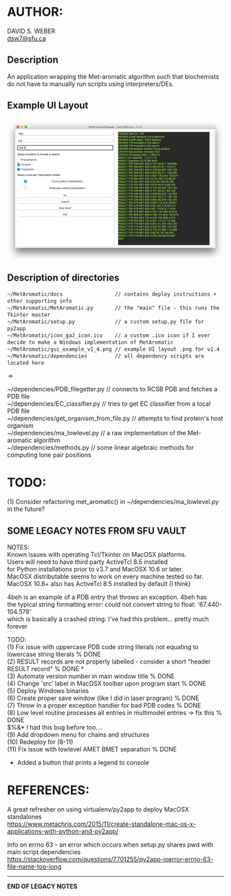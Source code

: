# AUTHOR:  
DAVID S. WEBER  
dsw7@sfu.ca  
  
**Description**  
---  
An application wrapping the Met-aromatic algorithm such that biochemists  
do not have to manually run scripts using interpreters/DEs.  
  
**Example UI Layout**   
---    
 
![aa](https://github.com/dsw7/MetAromatic/blob/master/gui_example_v1_4.png)
  
**Description of directories**
---  

    ~/MetAromatic/docs                 // contains deploy instructions + other supporting info  
    ~/MetAromatic/MetAromatic.py       // the "main" file - this runs the Tkinter master  
    ~/MetAromatic/setup.py             // a custom setup.py file for py2app  
    ~/MetAromatic/icon_gaJ_icon.ico    // a custom .ico icon if I ever decide to make a Windows implementation of MetAromatic
    ~/MetAromatic/gui_example_v1_4.png // example UI layout .png for v1.4  
    ~/MetAromatic/dependencies         // all dependency scripts are located here  
  
->
  
~/dependencies/PDB_filegetter.py         // connects to RCSB PDB and fetches a PDB file  
~/dependencies/EC_classifier.py          // tries to get EC classifier from a local PDB file  
~/dependencies/get_organism_from_file.py // attempts to find protein's host organism  
~/dependencies/ma_lowlevel.py            // a raw implementation of the Met-aromatic algorithm  
~/dependencies/methods.py                // some linear algebraic methods for computing lone pair positions  
  
# TODO:  
(1) Consider refactoring met_aromatic() in ~/dependencies/ma_lowlevel.py in the future?  
  
  
**SOME LEGACY NOTES FROM SFU VAULT**  
---  
 
  
NOTES:  
Known issues with operating Tcl/Tkinter on MacOSX platforms.  
Users will need to have third party ActiveTcl 8.5 installed  
for Python installations prior to v3.7 and MacOSX 10.6 or later.  
MacOSX distributable seems to work on every machine tested so far.  
MacOSX 10.8+ also has ActiveTcl 8.5 installed by default (I think)  
  
4beh is an example of a PDB entry that throws an exception. 4beh has  
the typical string formatting error: could not convert string to float: '67.440-104.578'  
which is basically a crashed string. I've had this problem... pretty much forever  
  
TODO:  
(1) Fix issue with uppercase PDB code string literals not equating to lowercase string literals   % DONE  
(2) RESULT records are not properly labelled - consider a short "header RESULT record"            % DONE *  
(3) Automate version number in main window title                                                  % DONE  
(4) Change 'src' label in MacOSX toolbar upon program start                                       % DONE  
(5) Deploy Windows binaries  
(6) Create proper save window (like I did in laser program)                                       % DONE  
(7) Throw in a proper exception handler for bad PDB codes                                         % DONE  
(8) Low level routine processes all entries in multimodel entries -> fix this                     % DONE  
    $%&* I had this bug before too....  
(9) Add dropdown menu for chains and structures  
(10) Redeploy for (8-11)  
(11) Fix issue with lowlevel AMET BMET separation                                                 % DONE  
  
* Added a button that prints a legend to console  
 
# REFERENCES:  
A great refresher on using virtualenv/py2app to deploy MacOSX standalones  
https://www.metachris.com/2015/11/create-standalone-mac-os-x-applications-with-python-and-py2app/  
  
Info on errno 63 - an error which occurs when setup.py shares pwd with main script dependencies  
https://stackoverflow.com/questions/7701255/py2app-ioerror-errno-63-file-name-too-long  
   
---  
**END OF LEGACY NOTES**  


